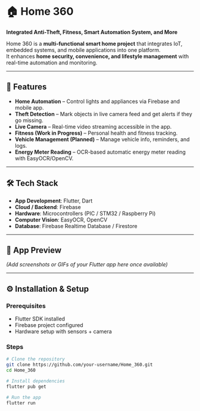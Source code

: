 # 🏠 Home 360  
**Integrated Anti-Theft, Fitness, Smart Automation System, and More**

Home 360 is a **multi-functional smart home project** that integrates IoT, embedded systems, and mobile applications into one platform.  
It enhances **home security, convenience, and lifestyle management** with real-time automation and monitoring.  

---

## 🚀 Features

- **Home Automation** – Control lights and appliances via Firebase and mobile app.  
- **Theft Detection** – Mark objects in live camera feed and get alerts if they go missing.  
- **Live Camera** – Real-time video streaming accessible in the app.  
- **Fitness (Work in Progress)** – Personal health and fitness tracking.  
- **Vehicle Management (Planned)** – Manage vehicle info, reminders, and logs.  
- **Energy Meter Reading** – OCR-based automatic energy meter reading with EasyOCR/OpenCV.  

---

## 🛠️ Tech Stack

- **App Development**: Flutter, Dart  
- **Cloud / Backend**: Firebase  
- **Hardware**: Microcontrollers (PIC / STM32 / Raspberry Pi)  
- **Computer Vision**: EasyOCR, OpenCV  
- **Database**: Firebase Realtime Database / Firestore  

---

## 📲 App Preview

*(Add screenshots or GIFs of your Flutter app here once available)*  

---

## ⚙️ Installation & Setup

### Prerequisites
- Flutter SDK installed  
- Firebase project configured  
- Hardware setup with sensors + camera  

### Steps
```bash
# Clone the repository
git clone https://github.com/your-username/Home_360.git
cd Home_360

# Install dependencies
flutter pub get

# Run the app
flutter run
